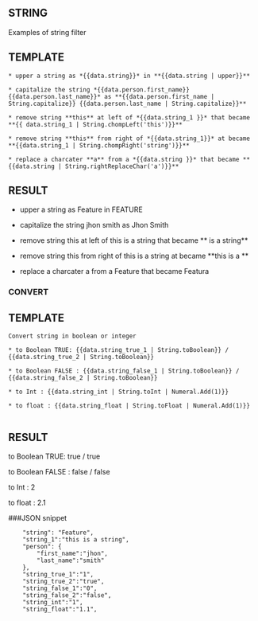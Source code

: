 ﻿## STRING

Examples of string filter

 
## TEMPLATE
```
* upper a string as *{{data.string}}* in **{{data.string | upper}}**

* capitalize the string *{{data.person.first_name}} {{data.person.last_name}}* as **{{data.person.first_name | String.capitalize}} {{data.person.last_name | String.capitalize}}**

* remove string **this** at left of *{{data.string_1 }}* that became **{{ data.string_1 | String.chompLeft('this')}}**

* remove string **this** from right of *{{data.string_1}}* at became **{{data.string_1 | String.chompRight('string')}}**

* replace a charcater **a** from a *{{data.string }}* that became **{{data.string | String.rightReplaceChar('a')}}**

```


## RESULT
* upper a string as Feature in FEATURE

* capitalize the string jhon smith as Jhon Smith

* remove string this at left of this is a string that became ** is a string**

* remove string this from right of this is a string at became **this is a **

* replace a charcater a from a Feature that became Featura



### CONVERT

## TEMPLATE
```
Convert string in boolean or integer

* to Boolean TRUE: {{data.string_true_1 | String.toBoolean}} / {{data.string_true_2 | String.toBoolean}}

* to Boolean FALSE : {{data.string_false_1 | String.toBoolean}} / {{data.string_false_2 | String.toBoolean}}

* to Int : {{data.string_int | String.toInt | Numeral.Add(1)}}

* to float : {{data.string_float | String.toFloat | Numeral.Add(1)}}


```

## RESULT
to Boolean TRUE: true / true

to Boolean FALSE : false / false

to Int : 2

to float : 2.1


###JSON snippet

```
	"string": "Feature",
	"string_1":"this is a string",
	"person": {
	    "first_name":"jhon",
	    "last_name":"smith"
	},	
	"string_true_1":"1",
	"string_true_2":"true",
	"string_false_1":"0",
	"string_false_2":"false",
    "string_int":"1",
	"string_float":"1.1",

```
	 
	 
	 
	 
